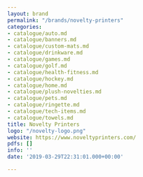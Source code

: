 ```yaml
---
layout: brand
permalink: "/brands/novelty-printers"
categories:
- catalogue/auto.md
- catalogue/banners.md
- catalogue/custom-mats.md
- catalogue/drinkware.md
- catalogue/games.md
- catalogue/golf.md
- catalogue/health-fitness.md
- catalogue/hockey.md
- catalogue/home.md
- catalogue/plush-novelties.md
- catalogue/pets.md
- catalogue/ringette.md
- catalogue/tech-items.md
- catalogue/towels.md
title: Novelty Printers
logo: "/novelty-logo.png"
website: https://www.noveltyprinters.com/
pdfs: []
info: ''
date: '2019-03-29T22:31:01.000+00:00'

---
```

